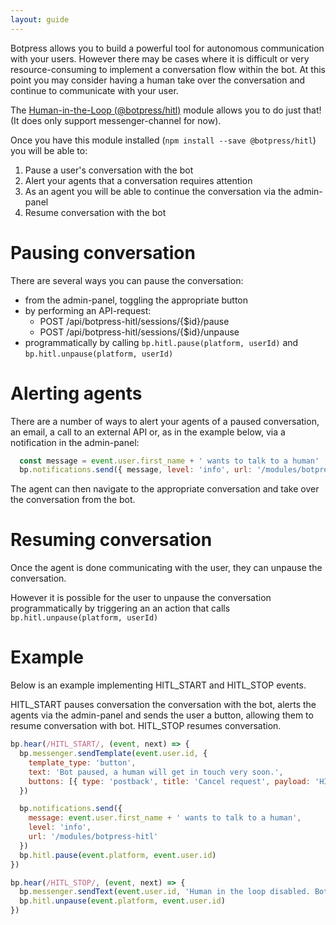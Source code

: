 ```yaml
---
layout: guide
---
```


Botpress allows you to build a powerful tool for autonomous communication with your users.
However there may be cases where it is difficult or very resource-consuming to implement a conversation flow within the bot. At this point you may consider having a human take over the conversation and continue to communicate with your user.

The [Human-in-the-Loop (@botpress/hitl)](https://github.com/botpress/botpress/tree/master/packages/functionals/botpress-hitl) module allows you to do just that! (It does only support messenger-channel for now).

Once you have this module installed (`npm install --save @botpress/hitl`) you will be able to:

1. Pause a user's conversation with the bot
2. Alert your agents that a conversation requires attention
3. As an agent you will be able to continue the conversation via the admin-panel
4. Resume conversation with the bot

# Pausing conversation

There are several ways you can pause the conversation:
- from the admin-panel, toggling the appropriate button
- by performing an API-request:
  - POST /api/botpress-hitl/sessions/{$id}/pause
  - POST /api/botpress-hitl/sessions/{$id}/unpause
- programmatically by calling `bp.hitl.pause(platform, userId)` and `bp.hitl.unpause(platform, userId)`

# Alerting agents

There are a number of ways to alert your agents of a paused conversation, an email, a call to an external API or, as in the example below, via a notification in the admin-panel:

```js
  const message = event.user.first_name + ' wants to talk to a human'
  bp.notifications.send({ message, level: 'info', url: '/modules/botpress-hitl' })
```

The agent can then navigate to the appropriate conversation and take over the conversation from the bot.

# Resuming conversation

Once the agent is done communicating with the user, they can unpause the conversation. 

However it is possible for the user to unpause the conversation programmatically by triggering an an action that calls `bp.hitl.unpause(platform, userId)`

# Example

Below is an example implementing HITL_START and HITL_STOP events.

HITL_START pauses conversation the conversation with the bot, alerts the agents via the admin-panel and sends the user a button, allowing them to resume conversation with bot. HITL_STOP resumes conversation.

```js
bp.hear(/HITL_START/, (event, next) => {
  bp.messenger.sendTemplate(event.user.id, {
    template_type: 'button',
    text: 'Bot paused, a human will get in touch very soon.',
    buttons: [{ type: 'postback', title: 'Cancel request', payload: 'HITL_STOP' }]
  })

  bp.notifications.send({
    message: event.user.first_name + ' wants to talk to a human',
    level: 'info',
    url: '/modules/botpress-hitl'
  })
  bp.hitl.pause(event.platform, event.user.id)
})

bp.hear(/HITL_STOP/, (event, next) => {
  bp.messenger.sendText(event.user.id, 'Human in the loop disabled. Bot resumed.')
  bp.hitl.unpause(event.platform, event.user.id)
})
```

